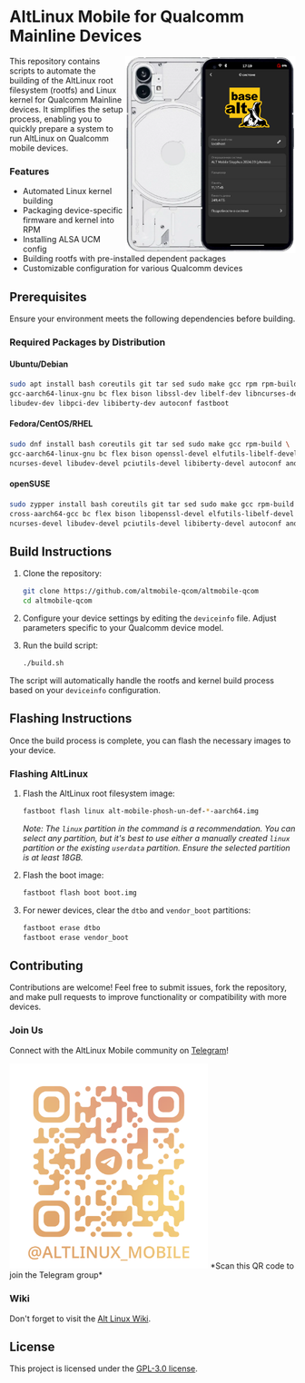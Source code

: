 # AltLinux Mobile for Qualcomm Mainline Devices

<img align="right" src="src/NP1-Alt1.png" alt="AltMobile running on Nothing Phone (1)" width="300"/>

This repository contains scripts to automate the building of the AltLinux root filesystem (rootfs) and Linux kernel for Qualcomm Mainline devices. It simplifies the setup process, enabling you to quickly prepare a system to run AltLinux on Qualcomm mobile devices.

### Features

- Automated Linux kernel building
- Packaging device-specific firmware and kernel into RPM
- Installing ALSA UCM config
- Building rootfs with pre-installed dependent packages
- Customizable configuration for various Qualcomm devices

## Prerequisites

Ensure your environment meets the following dependencies before building.

### Required Packages by Distribution

#### Ubuntu/Debian
```sh
sudo apt install bash coreutils git tar sed sudo make gcc rpm rpm-build \
gcc-aarch64-linux-gnu bc flex bison libssl-dev libelf-dev libncurses-dev \
libudev-dev libpci-dev libiberty-dev autoconf fastboot
```

#### Fedora/CentOS/RHEL
```sh
sudo dnf install bash coreutils git tar sed sudo make gcc rpm-build \
gcc-aarch64-linux-gnu bc flex bison openssl-devel elfutils-libelf-devel \
ncurses-devel libudev-devel pciutils-devel libiberty-devel autoconf android-tools
```

#### openSUSE
```sh
sudo zypper install bash coreutils git tar sed sudo make gcc rpm-build \
cross-aarch64-gcc bc flex bison libopenssl-devel elfutils-libelf-devel \
ncurses-devel libudev-devel pciutils-devel libiberty-devel autoconf android-tools
```

## Build Instructions

1. Clone the repository:
   ```sh
   git clone https://github.com/altmobile-qcom/altmobile-qcom
   cd altmobile-qcom
   ```

2. Configure your device settings by editing the `deviceinfo` file. Adjust parameters specific to your Qualcomm device model.

3. Run the build script:
   ```sh
   ./build.sh
   ```

The script will automatically handle the rootfs and kernel build process based on your `deviceinfo` configuration.

## Flashing Instructions

Once the build process is complete, you can flash the necessary images to your device.

### Flashing AltLinux

1. Flash the AltLinux root filesystem image:
   ```sh
   fastboot flash linux alt-mobile-phosh-un-def-*-aarch64.img
   ```
   *Note: The `linux` partition in the command is a recommendation. You can select any partition, but it's best to use either a manually created `linux` partition or the existing `userdata` partition. Ensure the selected partition is at least 18GB.*

2. Flash the boot image:
   ```sh
   fastboot flash boot boot.img
   ```

3. For newer devices, clear the `dtbo` and `vendor_boot` partitions:
   ```sh
   fastboot erase dtbo
   fastboot erase vendor_boot
   ```

## Contributing

Contributions are welcome! Feel free to submit issues, fork the repository, and make pull requests to improve functionality or compatibility with more devices.

### Join Us

Connect with the AltLinux Mobile community on [Telegram](https://t.me/altlinux_mobile)!

<img src="src/qrcode.png" alt="QR code to join Telegram" width="350"/>
*Scan this QR code to join the Telegram group*

### Wiki

Don't forget to visit the [Alt Linux Wiki](https://en.altlinux.org/Main_Page).

## License

This project is licensed under the [GPL-3.0 license](LICENSE).
